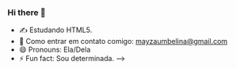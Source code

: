 ### Hi there 👋
- ✍ Estudando HTML5.
- 📧 Como entrar em contato comigo: mayzaumbelina@gmail.com
- 😄 Pronouns: Ela/Dela
- ⚡ Fun fact: Sou determinada.
-->
